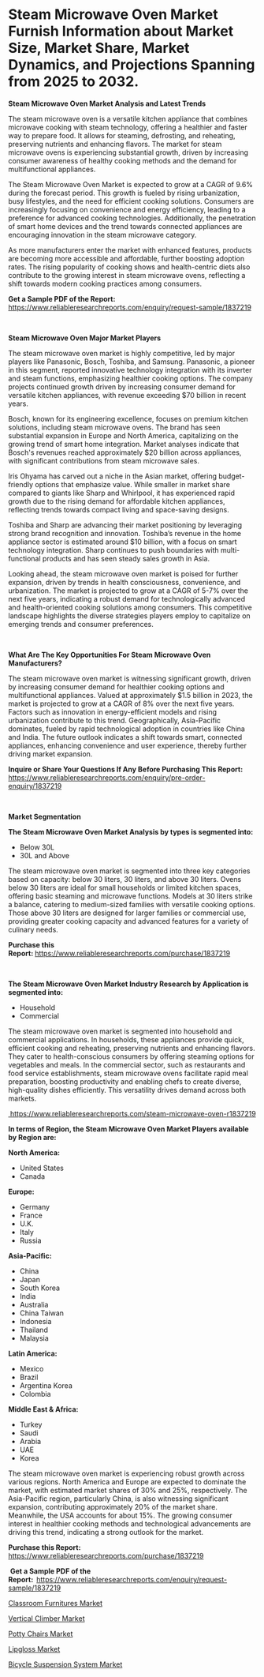 <p><h1>Steam Microwave Oven Market Furnish Information about Market Size, Market Share, Market Dynamics, and Projections Spanning from 2025 to 2032.</h1></p><p><strong>Steam Microwave Oven Market Analysis and Latest Trends</strong></p>
<p><p>The steam microwave oven is a versatile kitchen appliance that combines microwave cooking with steam technology, offering a healthier and faster way to prepare food. It allows for steaming, defrosting, and reheating, preserving nutrients and enhancing flavors. The market for steam microwave ovens is experiencing substantial growth, driven by increasing consumer awareness of healthy cooking methods and the demand for multifunctional appliances.</p><p>The Steam Microwave Oven Market is expected to grow at a CAGR of 9.6% during the forecast period. This growth is fueled by rising urbanization, busy lifestyles, and the need for efficient cooking solutions. Consumers are increasingly focusing on convenience and energy efficiency, leading to a preference for advanced cooking technologies. Additionally, the penetration of smart home devices and the trend towards connected appliances are encouraging innovation in the steam microwave category.</p><p>As more manufacturers enter the market with enhanced features, products are becoming more accessible and affordable, further boosting adoption rates. The rising popularity of cooking shows and health-centric diets also contribute to the growing interest in steam microwave ovens, reflecting a shift towards modern cooking practices among consumers.</p></p>
<p><strong>Get a Sample PDF of the Report:&nbsp;</strong> <a href="https://www.reliableresearchreports.com/enquiry/request-sample/1837219?utm_campaign=28&utm_medium=2&utm_source=Github&utm_content=ia&utm_term=07022025&utm_id=steam-microwave-oven">https://www.reliableresearchreports.com/enquiry/request-sample/1837219</a></p>
<p>&nbsp;</p>
<p><strong>Steam Microwave Oven Major Market Players</strong></p>
<p><p>The steam microwave oven market is highly competitive, led by major players like Panasonic, Bosch, Toshiba, and Samsung. Panasonic, a pioneer in this segment, reported innovative technology integration with its inverter and steam functions, emphasizing healthier cooking options. The company projects continued growth driven by increasing consumer demand for versatile kitchen appliances, with revenue exceeding $70 billion in recent years.</p><p>Bosch, known for its engineering excellence, focuses on premium kitchen solutions, including steam microwave ovens. The brand has seen substantial expansion in Europe and North America, capitalizing on the growing trend of smart home integration. Market analyses indicate that Bosch's revenues reached approximately $20 billion across appliances, with significant contributions from steam microwave sales.</p><p>Iris Ohyama has carved out a niche in the Asian market, offering budget-friendly options that emphasize value. While smaller in market share compared to giants like Sharp and Whirlpool, it has experienced rapid growth due to the rising demand for affordable kitchen appliances, reflecting trends towards compact living and space-saving designs.</p><p>Toshiba and Sharp are advancing their market positioning by leveraging strong brand recognition and innovation. Toshiba’s revenue in the home appliance sector is estimated around $10 billion, with a focus on smart technology integration. Sharp continues to push boundaries with multi-functional products and has seen steady sales growth in Asia.</p><p>Looking ahead, the steam microwave oven market is poised for further expansion, driven by trends in health consciousness, convenience, and urbanization. The market is projected to grow at a CAGR of 5-7% over the next five years, indicating a robust demand for technologically advanced and health-oriented cooking solutions among consumers. This competitive landscape highlights the diverse strategies players employ to capitalize on emerging trends and consumer preferences.</p></p>
<p>&nbsp;</p>
<p><strong>What Are The Key Opportunities For Steam Microwave Oven Manufacturers?</strong></p>
<p><p>The steam microwave oven market is witnessing significant growth, driven by increasing consumer demand for healthier cooking options and multifunctional appliances. Valued at approximately $1.5 billion in 2023, the market is projected to grow at a CAGR of 8% over the next five years. Factors such as innovation in energy-efficient models and rising urbanization contribute to this trend. Geographically, Asia-Pacific dominates, fueled by rapid technological adoption in countries like China and India. The future outlook indicates a shift towards smart, connected appliances, enhancing convenience and user experience, thereby further driving market expansion.</p></p>
<p><strong>Inquire or Share Your Questions If Any Before Purchasing This Report:</strong> <a href="https://www.reliableresearchreports.com/enquiry/pre-order-enquiry/1837219?utm_campaign=28&utm_medium=2&utm_source=Github&utm_content=ia&utm_term=07022025&utm_id=steam-microwave-oven">https://www.reliableresearchreports.com/enquiry/pre-order-enquiry/1837219</a></p>
<p>&nbsp;</p>
<p><strong>Market Segmentation</strong></p>
<p><strong>The Steam Microwave Oven Market Analysis by types is segmented into:</strong></p>
<p><ul><li>Below 30L</li><li>30L and Above</li></ul></p>
<p><p>The steam microwave oven market is segmented into three key categories based on capacity: below 30 liters, 30 liters, and above 30 liters. Ovens below 30 liters are ideal for small households or limited kitchen spaces, offering basic steaming and microwave functions. Models at 30 liters strike a balance, catering to medium-sized families with versatile cooking options. Those above 30 liters are designed for larger families or commercial use, providing greater cooking capacity and advanced features for a variety of culinary needs.</p></p>
<p><strong>Purchase this Report:&nbsp;</strong><a href="https://www.reliableresearchreports.com/purchase/1837219?utm_campaign=28&utm_medium=2&utm_source=Github&utm_content=ia&utm_term=07022025&utm_id=steam-microwave-oven">https://www.reliableresearchreports.com/purchase/1837219</a></p>
<p>&nbsp;</p>
<p><strong>The Steam Microwave Oven Market Industry Research by Application is segmented into:</strong></p>
<p><ul><li>Household</li><li>Commercial</li></ul></p>
<p><p>The steam microwave oven market is segmented into household and commercial applications. In households, these appliances provide quick, efficient cooking and reheating, preserving nutrients and enhancing flavors. They cater to health-conscious consumers by offering steaming options for vegetables and meals. In the commercial sector, such as restaurants and food service establishments, steam microwave ovens facilitate rapid meal preparation, boosting productivity and enabling chefs to create diverse, high-quality dishes efficiently. This versatility drives demand across both markets.</p></p>
<p><a href="https://www.reliableresearchreports.com/steam-microwave-oven-r1837219?utm_campaign=28&utm_medium=2&utm_source=Github&utm_content=ia&utm_term=07022025&utm_id=steam-microwave-oven">&nbsp;https://www.reliableresearchreports.com/steam-microwave-oven-r1837219</a></p>
<p><strong>In terms of Region, the Steam Microwave Oven Market Players available by Region are:</strong></p>
<p>
    <p> <strong> North America: </strong>
        <ul>
            <li>United States</li>
            <li>Canada</li>
        </ul>
        </p> 
    <p> <strong> Europe: </strong>
        <ul>
            <li>Germany</li>
            <li>France</li>
            <li>U.K.</li>
            <li>Italy</li>
            <li>Russia</li>
        </ul>
        </p> 
    <p> <strong> Asia-Pacific: </strong>
        <ul>
            <li>China</li>
            <li>Japan</li>
            <li>South Korea</li>
            <li>India</li>
            <li>Australia</li>
            <li>China Taiwan</li>
            <li>Indonesia</li>
            <li>Thailand</li>
            <li>Malaysia</li>
        </ul>
        </p> 
    <p> <strong> Latin America: </strong>
        <ul>
            <li>Mexico</li>
            <li>Brazil</li>
            <li>Argentina Korea</li>
            <li>Colombia</li>
        </ul>
        </p> 
    <p> <strong> Middle East & Africa: </strong>
        <ul>
            <li>Turkey</li>
            <li>Saudi</li>
            <li>Arabia</li>
            <li>UAE</li>
            <li>Korea</li>
        </ul>
    </p>
    </p>
<p><p>The steam microwave oven market is experiencing robust growth across various regions. North America and Europe are expected to dominate the market, with estimated market shares of 30% and 25%, respectively. The Asia-Pacific region, particularly China, is also witnessing significant expansion, contributing approximately 20% of the market share. Meanwhile, the USA accounts for about 15%. The growing consumer interest in healthier cooking methods and technological advancements are driving this trend, indicating a strong outlook for the market.</p></p>
<p><strong>Purchase this Report: </strong><a href="https://www.reliableresearchreports.com/purchase/1837219?utm_campaign=28&utm_medium=2&utm_source=Github&utm_content=ia&utm_term=07022025&utm_id=steam-microwave-oven">https://www.reliableresearchreports.com/purchase/1837219</a></p>
<p>&nbsp;<strong>Get a Sample PDF of the Report:&nbsp;&nbsp;</strong><a href="https://www.reliableresearchreports.com/enquiry/request-sample/1837219?utm_campaign=28&utm_medium=2&utm_source=Github&utm_content=ia&utm_term=07022025&utm_id=steam-microwave-oven">https://www.reliableresearchreports.com/enquiry/request-sample/1837219</a></p>
<p><strong></strong></p>
<p><p><a href="https://github.com/semiensamuel72378/Market-Research-Report-List-1/blob/main/classroom-furnitures-market.md?utm_campaign=28&utm_medium=2&utm_source=Github&utm_content=ia&utm_term=07022025&utm_id=steam-microwave-oven">Classroom Furnitures Market</a></p><p><a href="https://github.com/benhaeneye/Market-Research-Report-List-1/blob/main/vertical-climber-market.md?utm_campaign=28&utm_medium=2&utm_source=Github&utm_content=ia&utm_term=07022025&utm_id=steam-microwave-oven">Vertical Climber Market</a></p><p><a href="https://github.com/chikenmhamdi/Market-Research-Report-List-1/blob/main/potty-chairs-market.md?utm_campaign=28&utm_medium=2&utm_source=Github&utm_content=ia&utm_term=07022025&utm_id=steam-microwave-oven">Potty Chairs Market</a></p><p><a href="https://github.com/mriwacraane/Market-Research-Report-List-1/blob/main/lipgloss-market.md?utm_campaign=28&utm_medium=2&utm_source=Github&utm_content=ia&utm_term=07022025&utm_id=steam-microwave-oven">Lipgloss Market</a></p><p><a href="https://github.com/ajatawlasta/Market-Research-Report-List-1/blob/main/bicycle-suspension-system-market.md?utm_campaign=28&utm_medium=2&utm_source=Github&utm_content=ia&utm_term=07022025&utm_id=steam-microwave-oven">Bicycle Suspension System Market</a></p></p>